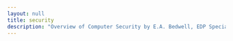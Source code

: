 ```yaml
---
layout: null
title: security
description: "Overview of Computer Security by E.A. Bedwell, EDP Specialist"
---
```

